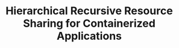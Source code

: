 ---
layout: publication-single
title: Hierarchical Recursive Resource Sharing for Containerized Applications
name: International Conference on Service Oriented Computing (ICSOC 2018)
first-author: Young Jin Kim
co-authors: Young Choon Lee, Hyuck Han, Sooyong Kang
during: November 12-15, 2018
location: Hangzhou, China
impactfactor: 
doi: 
note: 
categories: 
 - Distributed/High-Performance/Mobile Computing Systems
tag: 
 - International Conference
---